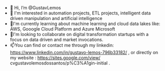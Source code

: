 - 👋 Hi, I’m @GustavLemos
- 👀 I'm interested in automation projects, ETL projects, intelligent data driven manipulation and artificial intelligence
- 🌱I'm currently learning about machine learning and cloud data lakes like: AWS, Gooogle Cloud Platform and Azure Microsoft
- 💞️I'm looking to collaborate on digital transformation startups with a focus on data driven and market invocations.
- 📫You can find or contact me through my linkedin: https://www.linkedin.com/in/gustavo-lemos-796b33182/ , or directly on my website : https://sites.google.com/view/ cvgustavolemosdossantos/p%C3%A1gin-initial .

<!---
!
--->
